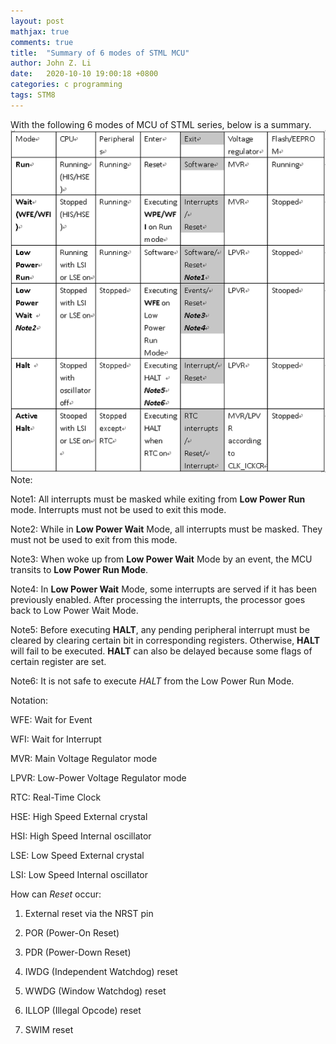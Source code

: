 ```yaml
---
layout: post
mathjax: true
comments: true
title:  "Summary of 6 modes of STML MCU"
author: John Z. Li
date:   2020-10-10 19:00:18 +0800
categories: c programming
tags: STM8
---
```

With the following 6 modes of MCU of STML series, below is a summary.
![6 modes of STML](/assets/image/stml8_modes.png)
Note:

Note1: All interrupts must be masked while exiting from **Low Power Run** mode.
Interrupts must not be used to exit this mode.

Note2: While in **Low Power Wait** Mode, all interrupts must be masked.
They must not be used to exit from this mode.

Note3: When woke up from **Low Power Wait** Mode by an event,
the MCU transits to **Low Power Run Mode**.

Note4: In **Low Power Wait** Mode, some interrupts are served if it has been previously enabled.
After processing the interrupts, the processor goes back to Low Power Wait Mode.

Note5: Before executing **HALT**, any pending peripheral interrupt must be
cleared by clearing certain bit in corresponding registers.
Otherwise, **HALT** will fail to be executed.
**HALT** can also be delayed because some flags of certain register are set.

Note6: It is not safe to execute *HALT* from the Low Power Run Mode.

Notation:

WFE: Wait for Event

WFI: Wait for Interrupt

MVR: Main Voltage Regulator mode

LPVR: Low-Power Voltage Regulator mode

RTC: Real-Time Clock

HSE: High Speed External crystal

HSI: High Speed Internal oscillator

LSE: Low Speed External crystal

LSI: Low Speed Internal oscillator

How can *Reset* occur:

1. External reset via the NRST pin

2. POR (Power-On Reset)

3. PDR (Power-Down Reset)

4. IWDG (Independent Watchdog) reset

5. WWDG (Window Watchdog) reset

6. ILLOP (Illegal Opcode) reset

7. SWIM reset
